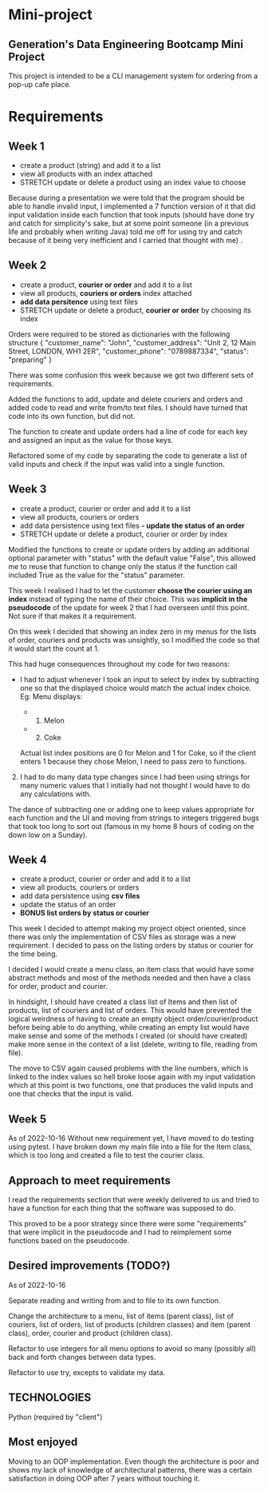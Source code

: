 # Mini-project

## Generation's Data Engineering Bootcamp Mini Project

This project is intended to be a CLI management system for ordering from a pop-up cafe place. 

# Requirements

## Week 1

 - create a product (string) and add it to a list
 - view all products with an index attached
 - STRETCH update or delete a product using an index value to choose

Because during a presentation we were told that the program should be able to handle invalid input, I implemented a 7 function version of it that did input validation inside each function that took inputs (should have done try and catch for simplicity's sake, but at some point someone (in a previous life and probably when writing Java) told me off for using try and catch because of it being very inefficient and I carried that thought with me) .

## Week 2 

 - create a product, **courier or order** and add it to a list
 - view all products, **couriers or orders** index attached
 - **add data persitence** using text files
 - STRETCH  update or delete a product, **courier or order** by choosing its index

Orders were required to be stored as dictionaries with the following structure
{ 
"customer_name": "John",
 "customer_address": "Unit 2, 12 Main Street, LONDON, WH1 2ER",
 "customer_phone": "0789887334", 
 "status": "preparing" 
 }

There was some confusion this week because we got two different sets of requirements.

Added the functions to add, update and delete couriers and orders and added code to read and write from/to text files. I should have turned that code into its own function, but did not. 

The function to create and update orders had a line of code for each key and assigned an input as the value for those keys.  

Refactored some of my code by separating the code to generate a list of valid inputs and check if the input was valid into a single function.

## Week 3 

 - create a product, courier or order and add it to a list
 - view all products, couriers or orders 
 - add data persistence using text files
 **- update the status of an order**
 - STRETCH update or delete a product, courier or order by index

Modified the functions to create or update orders by adding an additional optional parameter with "status" with the default value "False", this allowed me to reuse that function to change only the status if the function call included True as the value for the "status" parameter.

This week I realised I had to let the customer **choose the courier using an index** instead of typing the name of their choice. This was **implicit in the pseudocode** of the update for week 2 that I had overseen until this point. Not sure if that makes it a requirement.

On this week I decided that showing an index zero in my menus for the lists of order, couriers and products was unsightly, so I modified the code so that it would start the count at 1. 

This had huge consequences throughout my code for two reasons:

 - I had to adjust whenever I took an input to select by index by subtracting one so that the displayed choice would match the actual index choice.
Eg: 
Menu displays: 
	 - 1. Melon
   
	 - 2. Coke

	Actual list index positions are 0 for Melon and 1 for Coke, so if the client enters 1 because they chose Melon, I need to pass zero to functions.
	
2. I had to do many data type changes since I had been using strings for many numeric values that I initially had not thought I would have to do any calculations with. 

The dance of subtracting one or adding one to keep values appropriate for each function and the UI and moving from strings to integers triggered bugs that took too long to sort out (famous in my home 8 hours of coding on the down low on a Sunday). 

## Week 4
 - create a product, courier or order and add it to a list
 - view all products, couriers or orders 
 - add data persistence using **csv files**
 - update the status of an order
 - **BONUS list orders by status or courier**

This week I decided to attempt making my project object oriented, since there was only the implementation of CSV files as storage was a new requirement. I decided to pass on the listing orders by status or courier for the time being.

I decided I would create a menu class, an item class that would have some abstract methods and most of the methods needed and then have a class for order, product and courier.

In hindsight, I should have created a class list of Items and then list of products, list of couriers and list of orders. This would have prevented the logical weirdness of having to create an empty object order/courier/product before being able to do anything, while creating an empty list would have make sense and some of the methods I created (or should have created) make more sense in the context of a list (delete, writing to file, reading from file).

The move to CSV again caused problems with the line numbers, which is linked to the index values so hell broke loose again with my input validation which at this point is two functions, one that produces the valid inputs and one that checks that the input is valid.

## Week 5
As of 2022-10-16
Without new requirement yet, I have moved to do testing using pytest. I have broken down my main file into a file for the Item class, which is too long and created  a file to test the courier class.

## Approach to meet requirements

I read the requirements section that were weekly delivered to us and tried to have a function for each thing that the software was supposed to do. 

This proved to be a poor strategy since there were some "requirements" that were implicit in the pseudocode and I had to reimplement some functions based on the pseudocode.

## Desired improvements (TODO?)
As of 2022-10-16 

Separate reading and writing from and to file to its own function.

Change the architecture to a menu, list of items (parent class), list of couriers, list of orders, list of products (children classes) and item (parent class), order, courier and product (children class). 

Refactor to use integers for all menu options to avoid so many (possibly all) back and forth changes between data types.

Refactor to use try, excepts to validate my data.


## TECHNOLOGIES

Python (required by "client")


## Most enjoyed

Moving to an OOP implementation. Even though the architecture is poor and shows my lack of knowledge of architectural patterns, there was a certain satisfaction in doing OOP after 7 years without touching it.
